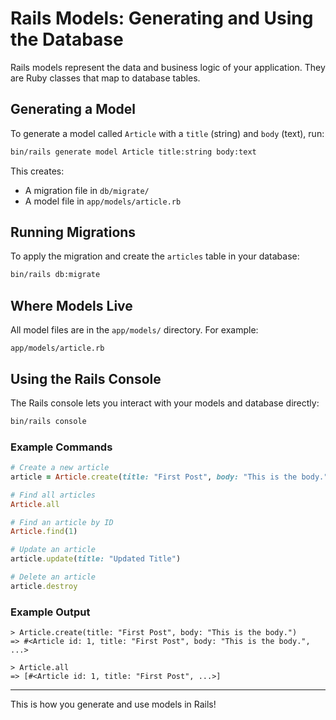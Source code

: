 # Rails Models: Generating and Using the Database

Rails models represent the data and business logic of your application. They are Ruby classes that map to database tables.

## Generating a Model

To generate a model called `Article` with a `title` (string) and `body` (text), run:

```sh
bin/rails generate model Article title:string body:text
```

This creates:
- A migration file in `db/migrate/`
- A model file in `app/models/article.rb`

## Running Migrations

To apply the migration and create the `articles` table in your database:

```sh
bin/rails db:migrate
```

## Where Models Live

All model files are in the `app/models/` directory. For example:

```
app/models/article.rb
```

## Using the Rails Console

The Rails console lets you interact with your models and database directly:

```sh
bin/rails console
```

### Example Commands

```ruby
# Create a new article
article = Article.create(title: "First Post", body: "This is the body.")

# Find all articles
Article.all

# Find an article by ID
Article.find(1)

# Update an article
article.update(title: "Updated Title")

# Delete an article
article.destroy
```

### Example Output

```
> Article.create(title: "First Post", body: "This is the body.")
=> #<Article id: 1, title: "First Post", body: "This is the body.", ...>

> Article.all
=> [#<Article id: 1, title: "First Post", ...>]
```

---

This is how you generate and use models in Rails!
